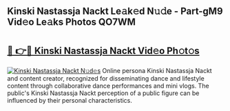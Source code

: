## Kinski Nastassja Nackt Le𝚊k𝚎d N𝚞𝚍e - Part-gM9 Vid𝚎o Le𝚊ks Photos QO7WM

# <h2><a href="http://fb7x5h.evod.top/?m=Kinski+Nastassja+Nackt">🔗 👉🔴 Kinski Nastassja Nackt Vid𝚎o Ph𝚘t𝚘s</a></h2>

[![Kinski Nastassja Nackt N𝚞d𝚎s](https://i.imgur.com/8V9OHl7.gif)](http://fb7x5h.evod.top/?m=Kinski+Nastassja+Nackt)
Online persona Kinski Nastassja Nackt and content creator, recognized for disseminating dance and lifestyle content through collaborative dance performances and mini vlogs. The public's Kinski Nastassja Nackt perception of a public figure can be influenced by their personal characteristics. 
